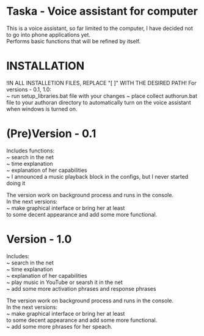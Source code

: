 # Taska - Voice assistant for computer

This is a voice assistant, so far limited to the computer, I have decided not to go into phone applications yet.  
Performs basic functions that will be refined by itself.  

# INSTALLATION  
!IN ALL INSTALLETION FILES, REPLACE "[ ]" WITH THE DESIRED PATH! 
  For versions - 0.1, 1.0:  
    ~ run setup_libraries.bat file  with your changes
    ~ place collect authorun.bat file to your authoran directory to automatically turn on the voice assistant when windows is turned on.       

# (Pre)Version - 0.1
Includes functions:  
  ~ search in the net  
  ~ time explanation  
  ~ explanation of her capabilities  
  ~ I announced a music playback block in the configs, but I never started doing it   
  
The version work on background process and runs in the console.   
In the next versions:  
  ~ make graphical interface or bring her at least  
    to some decent appearance and add some more functional.  
  
# Version - 1.0
Includes:  
  ~ search in the net  
  ~ time explanation  
  ~ explanation of her capabilities  
  ~ play music in YouTube or searsh it in the net  
  ~ add some more activation phrases and response phrases   
  
The version work on background process and runs in the console.  
In the next versions:  
  ~ make graphical interface or bring her at least  
    to some decent appearance and add some more functional.  
  ~ add some more phrases for her speach.  
